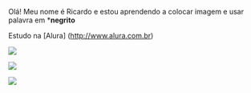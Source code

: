 Olá! 
Meu nome é Ricardo e estou aprendendo a colocar imagem 
e usar palavra em ***negrito**

Estudo na [Alura] (http://www.alura.com.br)

![](https://media.tenor.com/XxTVf0t00a8AAAAM/snoopy-charlie-brown.gif)


![](https://media.tenor.com/WD2dWe1CMqYAAAAM/autos-locos.gif)

![](https://media.tenor.com/KRukbv6BOrgAAAAM/good-night-sleep-tight.gif)
